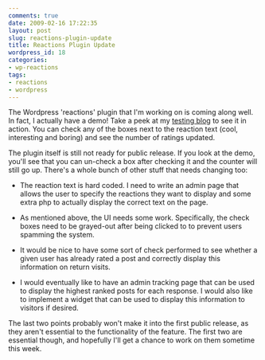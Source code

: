 ```yaml
---
comments: true
date: 2009-02-16 17:22:35
layout: post
slug: reactions-plugin-update
title: Reactions Plugin Update
wordpress_id: 18
categories:
- wp-reactions
tags:
- reactions
- wordpress
---
```


The Wordpress 'reactions' plugin that I'm working on is coming along well. In fact, I actually have a demo! Take a peek at my [testing blog](http://test.theflyingdeveloper.com) to see it in action. You can check any of the boxes next to the reaction text (cool, interesting and boring) and see the number of ratings updated.

The plugin itself is still not ready for public release. If you look at the demo, you'll see that you can un-check a box after checking it and the counter will still go up. There's a whole bunch of other stuff that needs changing too:



	
  * The reaction text is hard coded. I need to write an admin page that allows the user to specify the reactions they want to display and some extra php to actually display the correct text on the page.

	
  * As mentioned above, the UI needs some work. Specifically, the check boxes need to be grayed-out after being clicked to to prevent users spamming the system.

	
  * It would be nice to have some sort of check performed to see whether a given user has already rated a post and correctly display this information on return visits.

	
  * I would eventually like to have an admin tracking page that can be used to display the highest ranked posts for each response. I would also like to implement a widget that can be used to display this information to visitors if desired.


The last two points probably won't make it into the first public release, as they aren't essential to the functionality of the feature. The first two are essential though, and hopefully I'll get a chance to work on them sometime this week.

